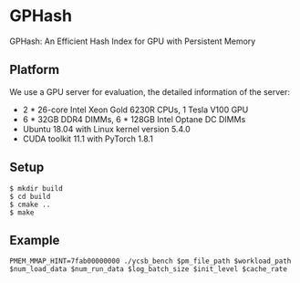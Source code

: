 # GPHash
GPHash: An Efficient Hash Index for GPU with Persistent Memory

## Platform
We use a GPU server for evaluation, the detailed information of the server:
* 2 \* 26-core Intel Xeon Gold 6230R CPUs, 1 Tesla V100 GPU
* 6 \* 32GB DDR4 DIMMs, 6 \* 128GB Intel Optane DC DIMMs
* Ubuntu 18.04 with Linux kernel version 5.4.0
* CUDA toolkit 11.1 with PyTorch 1.8.1

## Setup
```
$ mkdir build
$ cd build
$ cmake ..
$ make
```
## Example
```
PMEM_MMAP_HINT=7fab00000000 ./ycsb_bench $pm_file_path $workload_path $num_load_data $num_run_data $log_batch_size $init_level $cache_rate
```